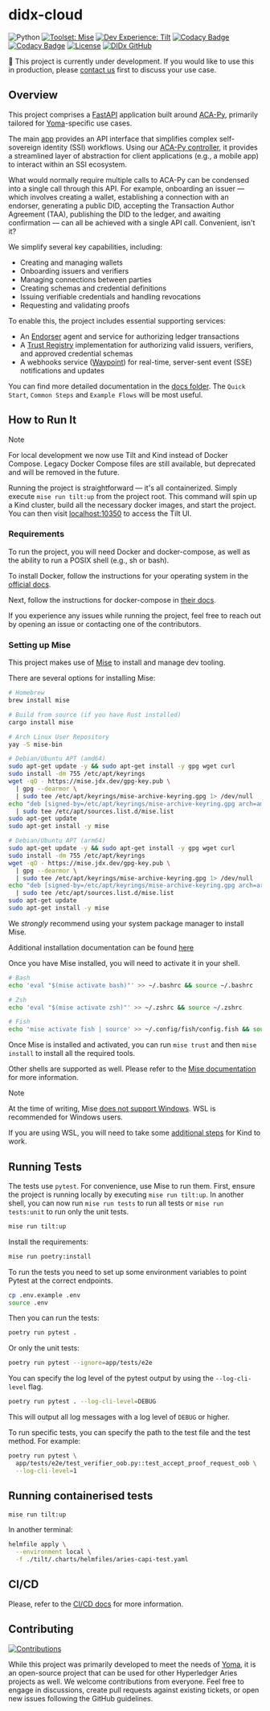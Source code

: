 # didx-cloud

![Python](https://img.shields.io/badge/python-3.13-blue.svg)
[![Toolset: Mise](https://img.shields.io/badge/toolset-Mise-orange.svg?style=flat)](https://mise.jdx.dev/)
[![Dev Experience: Tilt](https://img.shields.io/badge/devex-Tilt-blue.svg?style=flat)](https://tilt.dev)
[![Codacy Badge](https://app.codacy.com/project/badge/Grade/ceca5ac566f74a3a8bfb3095074117ad)](https://app.codacy.com/gh/didx-xyz/aries-cloudapi-python/dashboard?utm_source=gh&utm_medium=referral&utm_content=&utm_campaign=Badge_grade)
[![Codacy Badge](https://app.codacy.com/project/badge/Coverage/ceca5ac566f74a3a8bfb3095074117ad)](https://app.codacy.com/gh/didx-xyz/aries-cloudapi-python/dashboard?utm_source=gh&utm_medium=referral&utm_content=&utm_campaign=Badge_coverage)
[![License](https://img.shields.io/badge/License-Apache%202.0-blue.svg)](https://opensource.org/licenses/Apache-2.0)
[![DIDx GitHub](https://img.shields.io/badge/GitHub-DIDx-181717.svg?style=flat&logo=github)](https://github.com/didx-xyz)

🚧 This project is currently under development. If you would like to use
this in production, please [contact us](mailto:info@didx.co.za) first to discuss your use case.

## Overview

This project comprises a [FastAPI](https://fastapi.tiangolo.com/) application built
around [ACA-Py](https://github.com/openwallet-foundation/aries-cloudagent-python),
primarily tailored for [Yoma](https://yoma.world)-specific use cases.

The main [app](app) provides an API interface
that simplifies complex self-sovereign identity (SSI) workflows. Using our
[ACA-Py controller](https://github.com/didx-xyz/aries-cloudcontroller-python), it
provides a streamlined layer of abstraction for client applications (e.g., a
mobile app) to interact within an SSI ecosystem.

What would normally require multiple calls to ACA-Py can be condensed into a single call
through this API. For example, onboarding an issuer — which involves creating a wallet,
establishing a connection with an endorser, generating a public DID, accepting the
Transaction Author Agreement (TAA), publishing the DID to the ledger, and awaiting
confirmation — can all be achieved with a single API call. Convenient, isn't it?

We simplify several key capabilities, including:

- Creating and managing wallets
- Onboarding issuers and verifiers
- Managing connections between parties
- Creating schemas and credential definitions
- Issuing verifiable credentials and handling revocations
- Requesting and validating proofs

To enable this, the project includes essential supporting services:

- An [Endorser](endorser) agent and service for authorizing ledger transactions
- A [Trust Registry](trustregistry) implementation for authorizing valid issuers, verifiers,
  and approved credential schemas
- A webhooks service ([Waypoint](waypoint)) for real-time, server-sent event
  (SSE) notifications and updates

You can find more detailed documentation in the [docs folder](docs/README.md).
The `Quick Start`, `Common Steps` and `Example Flows` will be most useful.

## How to Run It

> [!NOTE]
> For local development we now use Tilt and Kind instead of Docker Compose.
> Legacy Docker Compose files are still available, but deprecated and will be
> removed in the future.

Running the project is straightforward — it's all containerized. Simply execute
`mise run tilt:up` from the project root. This command will spin up a Kind
cluster, build all the necessary docker images, and start the project.
You can then visit [localhost:10350](http://localhost:10350) to access the Tilt
UI.

### Requirements

To run the project, you will need Docker and docker-compose, as well as the
ability to run a POSIX shell (e.g., sh or bash).

To install Docker, follow the instructions for your operating system in the
[official docs](https://docs.docker.com/engine/install/).

Next, follow the instructions for docker-compose in
[their docs](https://docs.docker.com/compose/install/).

If you experience any issues while running the project, feel free to reach out
by opening an issue or contacting one of the contributors.

### Setting up Mise

This project makes use of [Mise](https://mise.jdx.dev) to install and manage
dev tooling.

There are several options for installing Mise:

```sh
# Homebrew
brew install mise

# Build from source (if you have Rust installed)
cargo install mise

# Arch Linux User Repository
yay -S mise-bin

# Debian/Ubuntu APT (amd64)
sudo apt-get update -y && sudo apt-get install -y gpg wget curl
sudo install -dm 755 /etc/apt/keyrings
wget -qO - https://mise.jdx.dev/gpg-key.pub \
  | gpg --dearmor \
  | sudo tee /etc/apt/keyrings/mise-archive-keyring.gpg 1> /dev/null
echo "deb [signed-by=/etc/apt/keyrings/mise-archive-keyring.gpg arch=amd64] https://mise.jdx.dev/deb stable main" \
  | sudo tee /etc/apt/sources.list.d/mise.list
sudo apt-get update
sudo apt-get install -y mise

# Debian/Ubuntu APT (arm64)
sudo apt-get update -y && sudo apt-get install -y gpg wget curl
sudo install -dm 755 /etc/apt/keyrings
wget -qO - https://mise.jdx.dev/gpg-key.pub \
  | gpg --dearmor \
  | sudo tee /etc/apt/keyrings/mise-archive-keyring.gpg 1> /dev/null
echo "deb [signed-by=/etc/apt/keyrings/mise-archive-keyring.gpg arch=arm64] https://mise.jdx.dev/deb stable main" \
  | sudo tee /etc/apt/sources.list.d/mise.list
sudo apt-get update
sudo apt-get install -y mise
```

We _strongly_ recommend using your system package manager to install Mise.

Additional installation documentation can be found
[here](https://mise.jdx.dev/getting-started.html#alternate-installation-methods)

Once you have Mise installed, you will need to activate it in your shell.

```sh
# Bash
echo 'eval "$(mise activate bash)"' >> ~/.bashrc && source ~/.bashrc

# Zsh
echo 'eval "$(mise activate zsh)"' >> ~/.zshrc && source ~/.zshrc

# Fish
echo 'mise activate fish | source' >> ~/.config/fish/config.fish && source ~/.config/fish/config.fish
```

Once Mise is installed and activated, you can run `mise trust` and then
`mise install` to install all the required tools.

Other shells are supported as well. Please refer to the
[Mise documentation](https://mise.jdx.dev/getting-started.html#shells) for more
information.

> [!NOTE]
> At the time of writing, Mise
> [does not support Windows](https://mise.jdx.dev/faq.html#windows-support).
> WSL is recommended for Windows users.
>
> If you are using WSL, you will need to take some
> [additional steps](https://kind.sigs.k8s.io/docs/user/using-wsl2/) for Kind to
> work.

## Running Tests

The tests use `pytest`. For convenience, use Mise to run them. First, ensure
the project is running locally by executing `mise run tilt:up`. In another shell,
you can now run `mise run tests` to run all tests or `mise run tests:unit` to run
only the unit tests.

```bash
mise run tilt:up
```

Install the requirements:

```bash
mise run poetry:install
```

To run the tests you need to set up some environment variables to point Pytest
at the correct endpoints.

```bash
cp .env.example .env
source .env
```

Then you can run the tests:

```bash
poetry run pytest .
```

Or only the unit tests:

```bash
poetry run pytest --ignore=app/tests/e2e
```

You can specify the log level of the pytest output by using the `--log-cli-level`
flag.

```bash
poetry run pytest . --log-cli-level=DEBUG
```

This will output all log messages with a log level of `DEBUG` or higher.

To run specific tests, you can specify the path to the test file and the test
method. For example:

```bash
poetry run pytest \
  app/tests/e2e/test_verifier_oob.py::test_accept_proof_request_oob \
  --log-cli-level=1
```

## Running containerised tests

```bash
mise run tilt:up
```

In another terminal:

```bash
helmfile apply \
  --environment local \
  -f ./tilt/.charts/helmfiles/aries-capi-test.yaml
```

## CI/CD

Please, refer to the [CI/CD docs](./.github/workflows/README.md) for more
information.

## Contributing

[![Contributions](https://img.shields.io/badge/contributions-welcome-brightgreen.svg)](./CONTRIBUTING.md)

While this project was primarily developed to meet the needs of
[Yoma](https://yoma.world), it is an open-source project that can be used for
other Hyperledger Aries projects as well. We welcome contributions from
everyone. Feel free to engage in discussions, create pull requests against
existing tickets, or open new issues following the GitHub guidelines.
